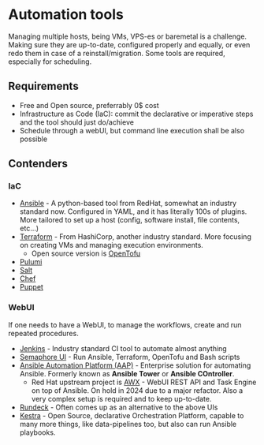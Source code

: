 # Automation tools

Managing multiple hosts, being VMs, VPS-es or baremetal is a challenge. Making sure they are up-to-date, configured properly and equally, or even redo them in case of a reinstall/migration. Some tools are required, especially for scheduling.

## Requirements

- Free and Open source, preferrably 0$ cost
- Infrastructure as Code (IaC): commit the declarative or imperative steps and the tool should just do/achieve
- Schedule through a webUI, but command line execution shall be also possible

## Contenders

### IaC

- [Ansible](https://docs.ansible.com/) - A python-based tool from RedHat, somewhat an industry standard now. Configured in YAML, and it has literally 100s of plugins. More tailored to set up a host (config, software install, file contents, etc...)
- [Terraform](https://developer.hashicorp.com/terraform) - From HashiCorp, another industry standard. More focusing on creating VMs and managing execution environments.
  - Open source version is [OpenTofu](https://opentofu.org/)
- [Pulumi](https://www.pulumi.com/)
- [Salt](https://saltproject.io/)
- [Chef](https://www.chef.io/products/chef-infra)
- [Puppet](https://www.puppet.com/)

### WebUI

If one needs to have a WebUI, to manage the workflows, create and run repeated procedures.

- [Jenkins](https://www.jenkins.io/) - Industry standard CI tool to automate almost anything
- [Semaphore UI](https://semaphoreui.com/) - Run Ansible, Terraform, OpenTofu and Bash scripts
- [Ansible Automation Platform (AAP)](https://www.redhat.com/en/technologies/management/ansible) - Enterprise solution for automating Ansible. Formerly known as **Ansible Tower** or **Ansible COntroller**.
  - Red Hat upstream project is [AWX](https://github.com/ansible/awx) - WebUI REST API and Task Engine on top of Ansible. On hold in 2024 due to a major refactor. Also a very complex setup is required and to keep up-to-date.
- [Rundeck](https://www.rundeck.com/) - Often comes up as an alternative to the above UIs
- [Kestra](https://kestra.io/) - Open Source, declarative Orchestration Platform, capable to many more things, like data-pipelines too, but also can run Ansible playbooks.

